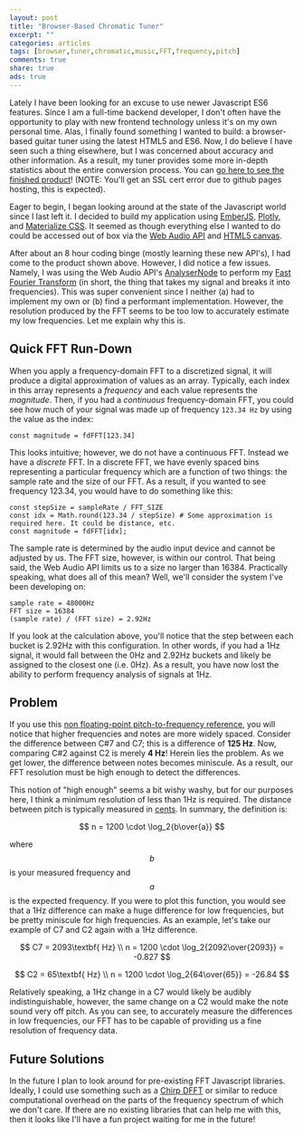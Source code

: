 ```yaml
---
layout: post
title: "Browser-Based Chromatic Tuner"
excerpt: ""
categories: articles
tags: [browser,tuner,chromatic,music,FFT,frequency,pitch]
comments: true
share: true
ads: true
---
```


Lately I have been looking for an excuse to use newer Javascript ES6 features. Since I am a full-time backend developer, I don't often have the opportunity to play with new frontend technology unless it's on my own personal time. Alas, I finally found something I wanted to build: a browser-based guitar tuner using the latest HTML5 and ES6. Now, I do believe I have seen such a thing elsewhere, but I was concerned about accuracy and other information. As a result, my tuner provides some more in-depth statistics about the entire conversion process. You can [go here to see the finished product](https://deathbytape.com/webTuner)! (NOTE: You'll get an SSL cert error due to github pages hosting, this is expected).

Eager to begin, I began looking around at the state of the Javascript world since I last left it. I decided to build my application using [EmberJS](https://www.emberjs.com/), [Plotly](https://plot.ly/), and [Materialize CSS](http://materializecss.com/). It seemed as though everything else I wanted to do could be accessed out of box via the [Web Audio API](https://developer.mozilla.org/en-US/docs/Web/API/Web_Audio_API) and [HTML5 canvas](https://www.w3schools.com/html/html5_canvas.asp).

After about an 8 hour coding binge (mostly learning these new API's), I had come to the product shown above. However, I did notice a few issues. Namely, I was using the Web Audio API's [AnalyserNode](https://developer.mozilla.org/en-US/docs/Web/API/AnalyserNode) to perform my [Fast Fourier Transform](https://en.wikipedia.org/wiki/Fast_Fourier_transform) (in short, the thing that takes my signal and breaks it into frequencies). This was super convenient since I neither (a) had to implement my own or (b) find a performant implementation. However, the resolution produced by the FFT seems to be too low to accurately estimate my low frequencies. Let me explain why this is.

## Quick FFT Run-Down

When you apply a frequency-domain FFT to a discretized signal, it will produce a digital approximation of values as an array. Typically, each index in this array represents a _frequency_ and each value represents the _magnitude_. Then, if you had a _continuous_ frequency-domain FFT, you could see how much of your signal was made up of frequency `123.34 Hz` by using the value as the index:

```
const magnitude = fdFFT[123.34]
```

This looks intuitive; however, we do not have a continuous FFT. Instead we have a _discrete_ FFT. In a discrete FFT, we have evenly spaced bins representing a particular frequency which are a function of two things: the sample rate and the size of our FFT. As a result, if you wanted to see frequency 123.34, you would have to do something like this:

```
const stepSize = sampleRate / FFT_SIZE
const idx = Math.round(123.34 / stepSize) # Some approximation is required here. It could be distance, etc.
const magnitude = fdFFT[idx];
```

The sample rate is determined by the audio input device and cannot be adjusted by us. The FFT size, however, is within our control. That being said, the Web Audio API limits us to a size no larger than 16384. Practically speaking, what does all of this mean? Well, we'll consider the system I've been developing on:

```
sample rate = 48000Hz
FFT size = 16384
(sample rate) / (FFT size) = 2.92Hz
```

If you look at the calculation above, you'll notice that the step between each bucket is 2.92Hz with this configuration. In other words, if you had a 1Hz signal, it would fall between the 0Hz and 2.92Hz buckets and likely be assigned to the closest one (i.e. 0Hz). As a result, you have now lost the ability to perform frequency analysis of signals at 1Hz.

## Problem

If you use this [non floating-point pitch-to-frequency reference](http://peabody.sapp.org/class/st2/lab/notehz/), you will notice that higher frequencies and notes are more widely spaced. Consider the difference between C#7 and C7; this is a difference of **125 Hz**. Now, comparing C#2 against C2 is merely **4 Hz**! Herein lies the problem. As we get lower, the difference between notes becomes miniscule. As a result, our FFT resolution must be high enough to detect the differences.

This notion of "high enough" seems a bit wishy washy, but for our purposes here, I think a minimum resolution of less than 1Hz is required. The distance between pitch is typically measured in [cents](https://en.wikipedia.org/wiki/Cent_(music)). In summary, the definition is:

$$
n = 1200 \cdot \log_2{b\over{a}}
$$

where $$b$$ is your measured frequency and $$a$$ is the expected frequency. If you were to plot this function, you would see that a 1Hz difference can make a huge difference for low frequencies, but be pretty miniscule for high frequencies. As an example, let's take our example of C7 and C2 again with a 1Hz difference.

$$
C7 = 2093\textbf{ Hz} \\
n = 1200 \cdot \log_2{2092\over{2093}} = -0.827
$$

$$
C2 = 65\textbf{ Hz} \\
n = 1200 \cdot \log_2{64\over{65}} = -26.84
$$

Relatively speaking, a 1Hz change in a C7 would likely be audibly indistinguishable, however, the same change on a C2 would make the note sound very off pitch. As you can see, to accurately measure the differences in low frequencies, our FFT has to be capable of providing us a fine resolution of frequency data.

## Future Solutions

In the future I plan to look around for pre-existing FFT Javascript libraries. Ideally, I could use something such as a [Chirp DFFT](https://en.wikipedia.org/wiki/Chirp_spectrum) or similar to reduce computational overhead on the parts of the frequency spectrum of which we don't care. If there are no existing libraries that can help me with this, then it looks like I'll have a fun project waiting for me in the future!
